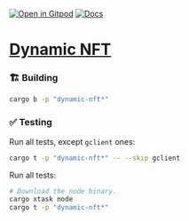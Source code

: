 [![Open in Gitpod](https://img.shields.io/badge/Open_in-Gitpod-white?logo=gitpod)](https://gitpod.io/#FOLDER=dynamic-nft/https://github.com/gear-foundation/dapps)
[![Docs](https://img.shields.io/github/actions/workflow/status/gear-foundation/dapps/contracts-build.yml?logo=rust&label=docs)](https://dapps.gear.rs/dynamic_nft_io)

# [Dynamic NFT](https://wiki.gear-tech.io/docs/examples/dynamic-nft)

### 🏗️ Building

```sh
cargo b -p "dynamic-nft*"
```

### ✅ Testing

Run all tests, except `gclient` ones:
```sh
cargo t -p "dynamic-nft*" -- --skip gclient
```

Run all tests:
```sh
# Download the node binary.
cargo xtask node
cargo t -p "dynamic-nft*"
```
